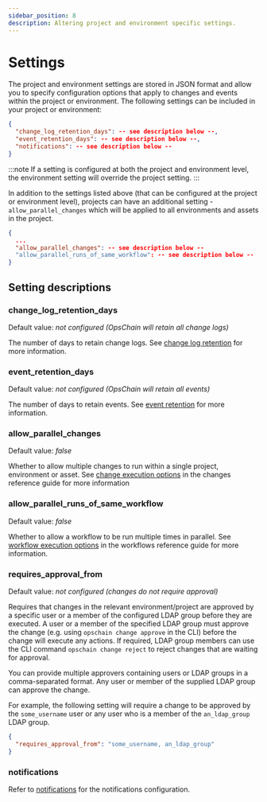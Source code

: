 ```yaml
---
sidebar_position: 8
description: Altering project and environment specific settings.
---
```


# Settings

The project and environment settings are stored in JSON format and allow you to specify configuration options that apply to changes and events within the project or environment. The following settings can be included in your project or environment:

```json
{
  "change_log_retention_days": -- see description below --,
  "event_retention_days": -- see description below --,
  "notifications": -- see description below --
}
```

:::note
If a setting is configured at both the project and environment level, the environment setting will override the project setting.
:::

In addition to the settings listed above (that can be configured at the project or environment level), projects can have an additional setting - `allow_parallel_changes` which will be applied to all environments and assets in the project.

```json
{
  ...
  "allow_parallel_changes": -- see description below --
  "allow_parallel_runs_of_same_workflow": -- see description below --
}
```

## Setting descriptions

### change_log_retention_days

Default value: _not configured (OpsChain will retain all change logs)_

The number of days to retain change logs. See [change log retention](/docs/operations/maintenance/data-retention.md#change-log-retention) for more information.

### event_retention_days

Default value: _not configured (OpsChain will retain all events)_

The number of days to retain events. See [event retention](/docs/operations/maintenance/data-retention.md#event-retention) for more information.

### allow_parallel_changes

Default value: _false_

Whether to allow multiple changes to run within a single project, environment or asset. See [change execution options](/docs/reference/concepts/changes.md#change-execution-options) in the changes reference guide for more information

### allow_parallel_runs_of_same_workflow

Default value: _false_

Whether to allow a workflow to be run multiple times in parallel. See [workflow execution options](/docs/reference/concepts/workflows.md#workflow-execution-options) in the workflows reference guide for more information.

### requires_approval_from

Default value: _not configured (changes do not require approval)_

Requires that changes in the relevant environment/project are approved by a specific user or a member of the configured LDAP group before they are executed. A user or a member of the specified LDAP group must approve the change (e.g. using `opschain change approve` in the CLI) before the change will execute any actions. If required, LDAP group members can use the CLI command `opschain change reject` to reject changes that are waiting for approval.

You can provide multiple approvers containing users or LDAP groups in a comma-separated format. Any user or member of the supplied LDAP group can approve the change.

For example, the following setting will require a change to be approved by the `some_username` user or any user who is a member of the `an_ldap_group` LDAP group.

```json
{
  "requires_approval_from": "some_username, an_ldap_group"
}
```

### notifications

Refer to [notifications](/docs/operations/notifications) for the notifications configuration.
